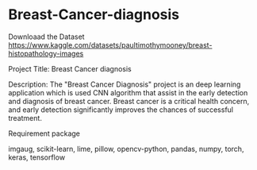 # Breast-Cancer-diagnosis

Downloaad the Dataset
https://www.kaggle.com/datasets/paultimothymooney/breast-histopathology-images

Project Title: Breast Cancer diagnosis

Description: The "Breast Cancer Diagnosis" project is an deep learning application which is used CNN algorithm that assist in the early detection and diagnosis of breast cancer. Breast cancer is a critical health concern, and early detection significantly improves the chances of successful treatment. 


Requirement package 

imgaug,
scikit-learn,
lime,
pillow,
opencv-python,
pandas,
numpy,
torch,
keras,
tensorflow
